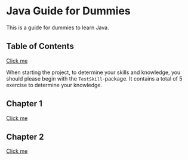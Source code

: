 # Java Guide for Dummies

This is a guide for dummies to learn Java.

## Table of Contents

[Click me](java/TestSkill/DescriptionOfSkillTest.md)

When starting the project, to determine your skills  and knowledge, you should please
begin with the ``TestSkill``-package. It contains a total of 5 exercise to determine your knowledge.

## Chapter 1

[Click me](java/Chapter_1/DescriptionOfChapter_1.md)

## Chapter 2

[Click me](java/Chapter_2/DescriptionOfChapter_2.md)